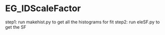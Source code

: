 # EG_IDScaleFactor
step1: run makehist.py to get all the histograms for fit
step2: run eleSF.py to get the SF
